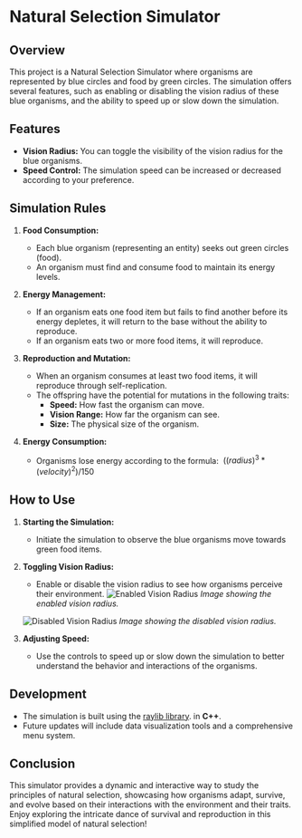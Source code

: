 # Natural Selection Simulator

## Overview

This project is a Natural Selection Simulator where organisms are represented by blue circles and food by green circles. The simulation offers several features, such as enabling or disabling the vision radius of these blue organisms, and the ability to speed up or slow down the simulation.

## Features

- **Vision Radius:** You can toggle the visibility of the vision radius for the blue organisms.
- **Speed Control:** The simulation speed can be increased or decreased according to your preference.

## Simulation Rules

1. **Food Consumption:**
    - Each blue organism (representing an entity) seeks out green circles (food).
    - An organism must find and consume food to maintain its energy levels.

2. **Energy Management:**
    - If an organism eats one food item but fails to find another before its energy depletes, it will return to the base without the ability to reproduce.
    - If an organism eats two or more food items, it will reproduce.

3. **Reproduction and Mutation:**
    - When an organism consumes at least two food items, it will reproduce through self-replication.
    - The offspring have the potential for mutations in the following traits:
        - **Speed:** How fast the organism can move.
        - **Vision Range:** How far the organism can see.
        - **Size:** The physical size of the organism.

4. **Energy Consumption:**
    - Organisms lose energy according to the formula:
      $\ ((radius)^3 * (velocity)^2) / 150$
## How to Use

1. **Starting the Simulation:**
    - Initiate the simulation to observe the blue organisms move towards green food items.

2. **Toggling Vision Radius:**
    - Enable or disable the vision radius to see how organisms perceive their environment.
![Enabled Vision Radius](url_to_enabled_image.png)
   *Image showing the enabled vision radius.*

   ![Disabled Vision Radius](url_to_disabled_image.png)
   *Image showing the disabled vision radius.*

3. **Adjusting Speed:**
    - Use the controls to speed up or slow down the simulation to better understand the behavior and interactions of the organisms.

## Development

- The simulation is built using the [raylib library](https://github.com/raysan5/raylib).
 in **C++**.
- Future updates will include data visualization tools and a comprehensive menu system.

## Conclusion

This simulator provides a dynamic and interactive way to study the principles of natural selection, showcasing how organisms adapt, survive, and evolve based on their interactions with the environment and their traits. Enjoy exploring the intricate dance of survival and reproduction in this simplified model of natural selection!
